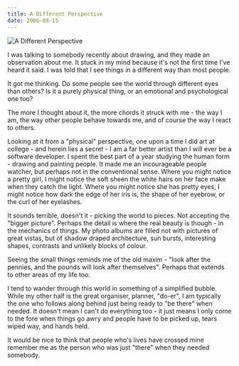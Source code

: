 ```yaml
---
title: A Different Perspective
date: 2006-08-15
---
```


![A Different Perspective](https://source.unsplash.com/9ZQzrLWV52M/1600x900)

I was talking to somebody recently about drawing, and they made an observation about me. It stuck in my mind because it's not the first time I've heard it said. I was told that I see things in a different way than most people.

It got me thinking. Do some people see the world through different eyes than others? Is it a purely physical thing, or an emotional and psychological one too?

The more I thought about it, the more chords it struck with me - the way I am, the way other people behave towards me, and of course the way I react to others.

Looking at it from a "physical" perspective, one upon a time I did art at college - and herein lies a secret - I am a far better artist than I will ever be a software developer. I spent the best part of a year studying the human form - drawing and painting people. It made me an incourageable people watcher, but perhaps not in the conventional sense. Where you might notice a pretty girl, I might notice the soft sheen the white hairs on her face make when they catch the light. Where you might notice she has pretty eyes, I might notice how dark the edge of her iris is, the shape of her eyebrow, or the curl of her eyelashes.

It sounds terrible, doesn't it - picking the world to pieces. Not accepting the "bigger picture". Perhaps the detail is where the real beauty is though - in the mechanics of things. My photo albums are filled not with pictures of great vistas, but of shadow draped architecture, sun bursts, interesting shapes, contrasts and unlikely blocks of colour.

Seeing the small things reminds me of the old maxim - "look after the pennies, and the pounds will look after themselves". Perhaps that extends to other areas of my life too.

I tend to wander through this world in something of a simplified bubble. While my other half is the great organiser, planner, "do-er", I am typically the one who follows along behind just being ready to "be there" when needed. It doesn't mean I can't do everything too - it just means I only come to the fore when things go awry and people have to be picked up, tears wiped way, and hands held.

It would be nice to think that people who's lives have crossed mine remember me as the person who was just "there" when they needed somebody.